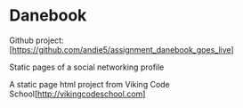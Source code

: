 Danebook
==================


Github project:
[https://github.com/andie5/assignment_danebook_goes_live]

Static pages of a social networking profile

A static page html project from Viking Code School[http://vikingcodeschool.com]